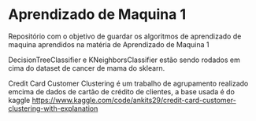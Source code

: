 # Aprendizado de Maquina 1

Repositório com o objetivo de guardar os algoritmos de aprendizado de maquina aprendidos na matéria de Aprendizado de Maquina 1

DecisionTreeClassifier e KNeighborsClassifier estão sendo rodados em cima do dataset de cancer de mama do sklearn.

Credit Card Customer Clustering é um trabalho de agrupamento realizado emcima de dados de cartão de crédito de clientes, a base usada é do kaggle https://www.kaggle.com/code/ankits29/credit-card-customer-clustering-with-explanation
